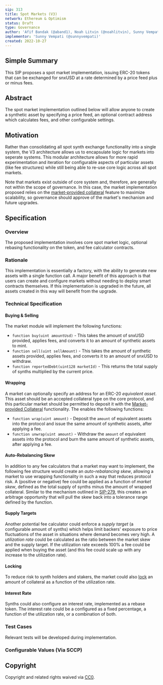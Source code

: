 ```yaml
---
sip: 313
title: Spot Markets (V3)
network: Ethereum & Optimism
status: Draft
type: Governance
author: 'Afif Bandak (@aband1), Noah Litvin (@noahlitvin), Sunny Vempati (@sunnyvempati)'
implementor: 'Sunny Vempati (@sunnyvempati)'
created: 2022-10-27
---
```


<!--You can leave these HTML comments in your merged SIP and delete the visible duplicate text guides, they will not appear and may be helpful to refer to if you edit it again. This is the suggested template for new SIPs. Note that an SIP number will be assigned by an editor. When opening a pull request to submit your SIP, please use an abbreviated title in the filename, `sip-draft_title_abbrev.md`. The title should be 44 characters or less.-->

## Simple Summary

<!--"If you can't explain it simply, you don't understand it well enough." Simply describe the outcome the proposed changes intends to achieve. This should be non-technical and accessible to a casual community member.-->

This SIP proposes a spot market implementation, issuing ERC-20 tokens that can be exchanged for snxUSD at a rate determined by a price feed plus or minus fees.

## Abstract

<!--A short (~200 word) description of the proposed change, the abstract should clearly describe the proposed change. This is what *will* be done if the SIP is implemented, not *why* it should be done or *how* it will be done. If the SIP proposes deploying a new contract, write, "we propose to deploy a new contract that will do x".-->

The spot market implementation outlined below will allow anyone to create a synthetic asset by specifying a price feed, an optional contract address which calculates fees, and other configurable settings.

## Motivation

<!--This is the problem statement. This is the *why* of the SIP. It should clearly explain *why* the current state of the protocol is inadequate.  It is critical that you explain *why* the change is needed, if the SIP proposes changing how something is calculated, you must address *why* the current calculation is inaccurate or wrong. This is not the place to describe how the SIP will address the issue!-->

Rather than consolidating all spot synth exchange functionality into a single system, the V3 architecture allows us to encapsulate logic for markets into seperate systems. This modular architecture allows for more rapid experimentation and iteration for configurable aspects of particular assets (like fee structures) while still being able to re-use core logic across all spot markets.

Note that markets exist outside of core system and, therefore, are generally not within the scope of governance. In this case, the market implementation proposed relies on the [market-provided collateral](https://sips.synthetix.io/sips/sip-256/) feature to maximize scalability, so governance should approve of the market's mechanism and future upgrades.

## Specification

<!--The specification should describe the syntax and semantics of any new feature, there are five sections
1. Overview
2. Rationale
3. Technical Specification
4. Test Cases
5. Configurable Values
-->

### Overview

<!--This is a high level overview of *how* the SIP will solve the problem. The overview should clearly describe how the new feature will be implemented.-->

The proposed implementation involves core spot market logic, optional rebasing functionality on the token, and fee calculator contracts.

### Rationale

<!--This is where you explain the reasoning behind how you propose to solve the problem. Why did you propose to implement the change in this way, what were the considerations and trade-offs. The rationale fleshes out what motivated the design and why particular design decisions were made. It should describe alternate designs that were considered and related work. The rationale may also provide evidence of consensus within the community, and should discuss important objections or concerns raised during discussion.-->

This implementation is essentially a factory, with the ability to generate new assets with a single function call. A major benefit of this approach is that users can create and configure markets without needing to deploy smart contracts themselves. If this implementation is upgraded in the future, all assets created in this way will benefit from the upgrade.

### Technical Specification

<!--The technical specification should outline the public API of the changes proposed. That is, changes to any of the interfaces Synthetix currently exposes or the creations of new ones.-->

#### Buying & Selling

The market module will implement the following functions:

- `function buy(uint amountUsd)` - This takes the amount of snxUSD provided, applies fees, and converts it to an amount of synthetic assets to mint.
- `function sell(uint sellAmount)` - This takes the amount of synthetic assets provided, applies fees, and converts it to an amount of snxUSD to withdraw.
- `function reportedDebt(uint128 marketId)` - This returns the total supply of synths multiplied by the current price.

#### Wrapping

A market can optionally specify an address for an ERC-20 _equivalent asset_. This asset should be an accepted collateral type on the core protocol, and this particular market should be permitted to deposit it with the [Market-provided Collateral](https://sips.synthetix.io/sips/sip-308/) functionality. The enables the following functions:

- `function wrap(uint amount)` - Deposit the `amount` of equivalent assets into the protocol and issue the same amount of synthetic assets, after applying a fee.
- `function unwrap(uint amount)` - Withdraw the `amount` of equivalent assets into the protocol and burn the same amount of synthetic assets, after applying a fee.

#### Auto-Rebalancing Skew

In addition to any fee calculators that a market may want to implement, the following fee structure would create an _auto-rebalancing skew_, allowing a market to use wrapping functionality in such a way that reduces protocol risk. A (positive or negative) fee could be applied as a function of _market skew_, defined as the total supply of synths minus the amount of wrapped collateral. Similar to the mechanism outlined in [SIP-279](https://sips.synthetix.io/sips/sip-279/), this creates an arbitrage opportunity that will pull the skew back into a tolerance range defined by the function.

#### Supply Targets

Another potential fee calculator could enforce a _supply target_ (a configurable amount of synths) which helps limit backers' exposure to price fluctuations of the asset in situations where demand becomes very high. A _utilization rate_ could be calculated as the ratio between the market skew and the supply target. If the utilization rate exceeds 100% a fee could be applied when buying the asset (and this fee could scale up with any increase to the utilization rate).

#### Locking

To reduce risk to synth holders and stakers, the market could also [lock](https://sips.synthetix.io/sips/sip-309/) an amount of collateral as a function of the utilization rate.

#### Interest Rate

Synths could also configure an interest rate, implemented as a rebase token. The interest rate could be a configured as a fixed percentage, a function of the utilization rate, or a combination of both.

### Test Cases

<!--Test cases for an implementation are mandatory for SIPs but can be included with the implementation..-->

Relevant tests will be developed during implementation.

### Configurable Values (Via SCCP)

<!--Please list all values configurable via SCCP under this implementation.-->

## Copyright

Copyright and related rights waived via [CC0](https://creativecommons.org/publicdomain/zero/1.0/).
